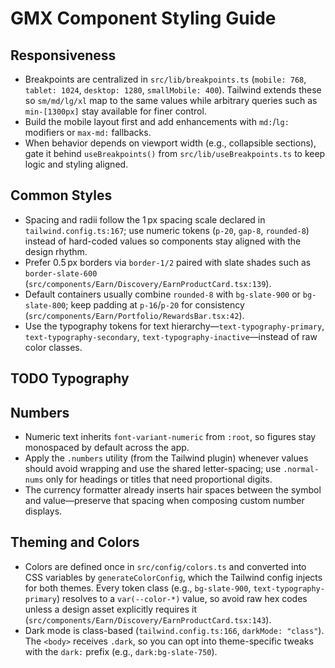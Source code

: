 # GMX Component Styling Guide

## Responsiveness
- Breakpoints are centralized in `src/lib/breakpoints.ts` (`mobile: 768`, `tablet: 1024`, `desktop: 1280`, `smallMobile: 400`). Tailwind extends these so `sm/md/lg/xl` map to the same values while arbitrary queries such as `min-[1300px]` stay available for finer control.
- Build the mobile layout first and add enhancements with `md:`/`lg:` modifiers or `max-md:` fallbacks.
- When behavior depends on viewport width (e.g., collapsible sections), gate it behind `useBreakpoints()` from `src/lib/useBreakpoints.ts` to keep logic and styling aligned.

## Common Styles
- Spacing and radii follow the 1 px spacing scale declared in `tailwind.config.ts:167`; use numeric tokens (`p-20`, `gap-8`, `rounded-8`) instead of hard-coded values so components stay aligned with the design rhythm.
- Prefer 0.5 px borders via `border-1/2` paired with slate shades such as `border-slate-600` (`src/components/Earn/Discovery/EarnProductCard.tsx:139`).
- Default containers usually combine `rounded-8` with `bg-slate-900` or `bg-slate-800`; keep padding at `p-16`/`p-20` for consistency (`src/components/Earn/Portfolio/RewardsBar.tsx:42`).
- Use the typography tokens for text hierarchy—`text-typography-primary`, `text-typography-secondary`, `text-typography-inactive`—instead of raw color classes.

## TODO Typography

## Numbers
- Numeric text inherits `font-variant-numeric` from `:root`, so figures stay monospaced by default across the app.
- Apply the `.numbers` utility (from the Tailwind plugin) whenever values should avoid wrapping and use the shared letter-spacing; use `.normal-nums` only for headings or titles that need proportional digits.
- The currency formatter already inserts hair spaces between the symbol and value—preserve that spacing when composing custom number displays.

## Theming and Colors
- Colors are defined once in `src/config/colors.ts` and converted into CSS variables by `generateColorConfig`, which the Tailwind config injects for both themes. Every token class (e.g., `bg-slate-900`, `text-typography-primary`) resolves to a `var(--color-*)` value, so avoid raw hex codes unless a design asset explicitly requires it (`src/components/Earn/Discovery/EarnProductCard.tsx:143`).
- Dark mode is class-based (`tailwind.config.ts:166`, `darkMode: "class"`). The `<body>` receives `.dark`, so you can opt into theme-specific tweaks with the `dark:` prefix (e.g., `dark:bg-slate-750`).

